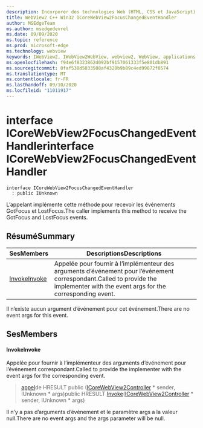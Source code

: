 ```yaml
---
description: Incorporer des technologies Web (HTML, CSS et JavaScript) dans vos applications natives avec le contrôle Microsoft Edge WebView2
title: WebView2 C++ Win32 ICoreWebView2FocusChangedEventHandler
author: MSEdgeTeam
ms.author: msedgedevrel
ms.date: 09/09/2020
ms.topic: reference
ms.prod: microsoft-edge
ms.technology: webview
keywords: IWebView2, IWebView2WebView, webview2, WebView, applications Win32, Win32, Edge, ICoreWebView2, ICoreWebView2Controller, contrôle de navigateur, html Edge, ICoreWebView2FocusChangedEventHandler
ms.openlocfilehash: f94e6f8323862d092bf9157061333f5e801db891
ms.sourcegitcommit: 0faf538d5033508af4320b9b89c4ed99872f0574
ms.translationtype: MT
ms.contentlocale: fr-FR
ms.lasthandoff: 09/10/2020
ms.locfileid: "11011917"
---
```

# <span data-ttu-id="0c0eb-104">interface ICoreWebView2FocusChangedEventHandler</span><span class="sxs-lookup"><span data-stu-id="0c0eb-104">interface ICoreWebView2FocusChangedEventHandler</span></span> 

```
interface ICoreWebView2FocusChangedEventHandler
  : public IUnknown
```

<span data-ttu-id="0c0eb-105">L’appelant implémente cette méthode pour recevoir les événements GotFocus et LostFocus.</span><span class="sxs-lookup"><span data-stu-id="0c0eb-105">The caller implements this method to receive the GotFocus and LostFocus events.</span></span>

## <span data-ttu-id="0c0eb-106">Résumé</span><span class="sxs-lookup"><span data-stu-id="0c0eb-106">Summary</span></span>

 <span data-ttu-id="0c0eb-107">Ses</span><span class="sxs-lookup"><span data-stu-id="0c0eb-107">Members</span></span>                        | <span data-ttu-id="0c0eb-108">Descriptions</span><span class="sxs-lookup"><span data-stu-id="0c0eb-108">Descriptions</span></span>
--------------------------------|---------------------------------------------
[<span data-ttu-id="0c0eb-109">Invoke</span><span class="sxs-lookup"><span data-stu-id="0c0eb-109">Invoke</span></span>](#invoke) | <span data-ttu-id="0c0eb-110">Appelée pour fournir à l’implémenteur des arguments d’événement pour l’événement correspondant.</span><span class="sxs-lookup"><span data-stu-id="0c0eb-110">Called to provide the implementer with the event args for the corresponding event.</span></span>

<span data-ttu-id="0c0eb-111">Il n’existe aucun argument d’événement pour cet événement.</span><span class="sxs-lookup"><span data-stu-id="0c0eb-111">There are no event args for this event.</span></span>

## <span data-ttu-id="0c0eb-112">Ses</span><span class="sxs-lookup"><span data-stu-id="0c0eb-112">Members</span></span>

#### <span data-ttu-id="0c0eb-113">Invoke</span><span class="sxs-lookup"><span data-stu-id="0c0eb-113">Invoke</span></span> 

<span data-ttu-id="0c0eb-114">Appelée pour fournir à l’implémenteur des arguments d’événement pour l’événement correspondant.</span><span class="sxs-lookup"><span data-stu-id="0c0eb-114">Called to provide the implementer with the event args for the corresponding event.</span></span>

> <span data-ttu-id="0c0eb-115">[appel](#invoke)de HRESULT public ([ICoreWebView2Controller](icorewebview2controller.md) \* sender, IUnknown \* args)</span><span class="sxs-lookup"><span data-stu-id="0c0eb-115">public HRESULT [Invoke](#invoke)([ICoreWebView2Controller](icorewebview2controller.md) \* sender, IUnknown \* args)</span></span>

<span data-ttu-id="0c0eb-116">Il n’y a pas d’arguments d’événement et le paramètre args a la valeur null.</span><span class="sxs-lookup"><span data-stu-id="0c0eb-116">There are no event args and the args parameter will be null.</span></span>

